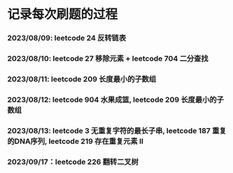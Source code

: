 # 记录每次刷题的过程

### 2023/08/09: leetcode 24 反转链表
### 2023/08/10: leetcode 27 移除元素 + leetcode 704 二分查找
### 2023/08/11: leetcode 209 长度最小的子数组
### 2023/08/12: leetcode 904 水果成篮, leetcode 209 长度最小的子数组
### 2023/08/13: leetcode 3 无重复字符的最长子串, leetcode 187 重复的DNA序列, 	leetcode 219 存在重复元素 II
### 2023/09/17：leetcode 226 翻转二叉树

